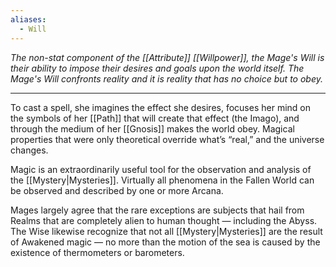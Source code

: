 ```yaml
---
aliases:
  - Will
---
```


_The non-stat component of the [[Attribute]] [[Willpower]], the Mage's Will is their ability to impose their desires and goals upon the world itself. The Mage's Will confronts reality and it is reality that has no choice but to obey._

---

To cast a spell, she imagines the effect she desires, focuses her mind on the symbols of her [[Path]] that will create that effect (the Imago), and through the medium of her [[Gnosis]] makes the world obey. Magical properties that were only theoretical override what’s “real,” and the universe changes.

Magic is an extraordinarily useful tool for the observation and analysis of the [[Mystery|Mysteries]]. Virtually all phenomena in the Fallen World can be observed and described by one or more Arcana. 

Mages largely agree that the rare exceptions are subjects that hail from Realms that are completely alien to human thought — including the Abyss. The Wise likewise recognize that not all [[Mystery|Mysteries]] are the result of Awakened magic — no more than the motion of the sea is caused by the existence of thermometers or barometers.

